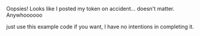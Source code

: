 Oopsies! Looks like I posted my token on accident... doesn't matter. Anywhoooooo

just use this example code if you want, I have no intentions in completing it.
